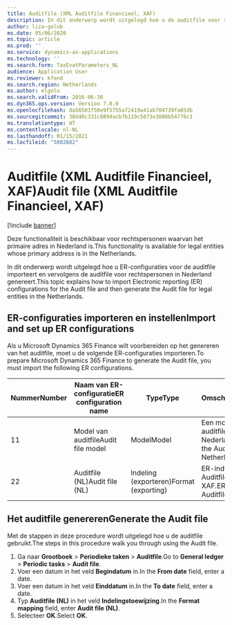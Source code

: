 ```yaml
---
title: Auditfile (XML Auditfile Financieel, XAF)
description: In dit onderwerp wordt uitgelegd hoe u de auditfile voor rechtspersonen in Nederland kunt instellen en genereren.
author: liza-golub
ms.date: 05/06/2020
ms.topic: article
ms.prod: ''
ms.service: dynamics-ax-applications
ms.technology: ''
ms.search.form: TaxEvatParameters_NL
audience: Application User
ms.reviewer: kfend
ms.search.region: Netherlands
ms.author: elgolu
ms.search.validFrom: 2016-06-30
ms.dyn365.ops.version: Version 7.0.0
ms.openlocfilehash: da56501f58e9f5755a72419a41ab704739fa65db
ms.sourcegitcommit: 38d40c331c8894acb7b119c5073e3088b54776c1
ms.translationtype: HT
ms.contentlocale: nl-NL
ms.lasthandoff: 01/15/2021
ms.locfileid: "5002882"
---
```

# <a name="audit-file-xml-auditfile-financieel-xaf"></a><span data-ttu-id="48bef-103">Auditfile (XML Auditfile Financieel, XAF)</span><span class="sxs-lookup"><span data-stu-id="48bef-103">Audit file (XML Auditfile Financieel, XAF)</span></span>

[!include [banner](../../includes/banner.md)]

<span data-ttu-id="48bef-104">Deze functionaliteit is beschikbaar voor rechtspersonen waarvan het primaire adres in Nederland is.</span><span class="sxs-lookup"><span data-stu-id="48bef-104">This functionality is available for legal entities whose primary address is in the Netherlands.</span></span>

<span data-ttu-id="48bef-105">In dit onderwerp wordt uitgelegd hoe u ER-configuraties voor de auditfile importeert en vervolgens de auditfile voor rechtspersonen in Nederland genereert.</span><span class="sxs-lookup"><span data-stu-id="48bef-105">This topic explains how to import Electronic reporting (ER) configurations for the Audit file and then generate the Audit file for legal entities in the Netherlands.</span></span>

## <a name="import-and-set-up-er-configurations"></a><span data-ttu-id="48bef-106">ER-configuraties importeren en instellen</span><span class="sxs-lookup"><span data-stu-id="48bef-106">Import and set up ER configurations</span></span>

<span data-ttu-id="48bef-107">Als u Microsoft Dynamics 365 Finance wilt voorbereiden op het genereren van het auditfile, moet u de volgende ER-configuraties importeren.</span><span class="sxs-lookup"><span data-stu-id="48bef-107">To prepare Microsoft Dynamics 365 Finance to generate the Audit file, you must import the following ER configurations.</span></span>

| <span data-ttu-id="48bef-108">Nummer</span><span class="sxs-lookup"><span data-stu-id="48bef-108">Number</span></span> | <span data-ttu-id="48bef-109">Naam van ER-configuratie</span><span class="sxs-lookup"><span data-stu-id="48bef-109">ER configuration name</span></span>         | <span data-ttu-id="48bef-110">Type</span><span class="sxs-lookup"><span data-stu-id="48bef-110">Type</span></span>                                 | <span data-ttu-id="48bef-111">Omschrijving</span><span class="sxs-lookup"><span data-stu-id="48bef-111">Description</span></span> |
|--------|-------------------------------|--------------------------------------|-------------|
| <span data-ttu-id="48bef-112">1</span><span class="sxs-lookup"><span data-stu-id="48bef-112">1</span></span>      | <span data-ttu-id="48bef-113">Model van auditfile</span><span class="sxs-lookup"><span data-stu-id="48bef-113">Audit file model</span></span>              | <span data-ttu-id="48bef-114">Model</span><span class="sxs-lookup"><span data-stu-id="48bef-114">Model</span></span>                                | <span data-ttu-id="48bef-115">Een model voor het auditfile voor Nederland.</span><span class="sxs-lookup"><span data-stu-id="48bef-115">A model for the Audit file for Netherlands.</span></span> |
| <span data-ttu-id="48bef-116">2</span><span class="sxs-lookup"><span data-stu-id="48bef-116">2</span></span>      | <span data-ttu-id="48bef-117">Auditfile (NL)</span><span class="sxs-lookup"><span data-stu-id="48bef-117">Audit file (NL)</span></span>               | <span data-ttu-id="48bef-118">Indeling (exporteren)</span><span class="sxs-lookup"><span data-stu-id="48bef-118">Format (exporting)</span></span>                   | <span data-ttu-id="48bef-119">ER-indeling voor XML Auditfile Financieel, XAF.</span><span class="sxs-lookup"><span data-stu-id="48bef-119">ER format for XML Auditfile Financieel, XAF.</span></span> |

## <a name="generate-the-audit-file"></a><span data-ttu-id="48bef-120">Het auditfile genereren</span><span class="sxs-lookup"><span data-stu-id="48bef-120">Generate the Audit file</span></span>

<span data-ttu-id="48bef-121">Met de stappen in deze procedure wordt uitgelegd hoe u de auditfile gebruikt.</span><span class="sxs-lookup"><span data-stu-id="48bef-121">The steps in this procedure walk you through using the Audit file.</span></span>

1. <span data-ttu-id="48bef-122">Ga naar **Grootboek** > **Periodieke taken** > **Auditfile**.</span><span class="sxs-lookup"><span data-stu-id="48bef-122">Go to **General ledger** > **Periodic tasks** > **Audit file**.</span></span>
2. <span data-ttu-id="48bef-123">Voer een datum in het veld **Begindatum** in.</span><span class="sxs-lookup"><span data-stu-id="48bef-123">In the **From date** field, enter a date.</span></span> 
3. <span data-ttu-id="48bef-124">Voer een datum in het veld **Einddatum** in.</span><span class="sxs-lookup"><span data-stu-id="48bef-124">In the **To date** field, enter a date.</span></span> 
4. <span data-ttu-id="48bef-125">Typ **Auditfile (NL)** in het veld **Indelingstoewijzing**.</span><span class="sxs-lookup"><span data-stu-id="48bef-125">In the **Format mapping** field, enter **Audit file (NL)**.</span></span>
5. <span data-ttu-id="48bef-126">Selecteer **OK**.</span><span class="sxs-lookup"><span data-stu-id="48bef-126">Select **OK**.</span></span>
